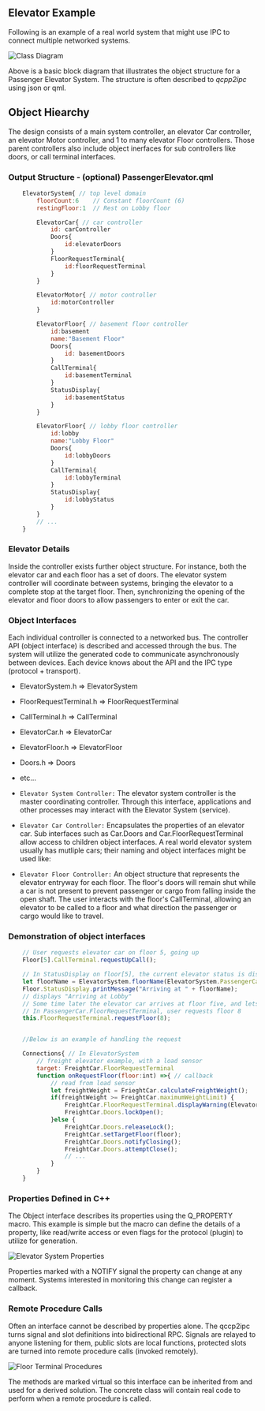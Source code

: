  
## **Elevator Example**
Following is an example of a real world system that might use IPC to connect multiple networked systems.

![Class Diagram](elevator_system_highlevel.drawio.png)

Above is a basic block diagram that illustrates the object structure for a Passenger Elevator System. The structure is often described to *qcpp2ipc* using json or qml.
## **Object Hiearchy**
The design consists of a main system controller, an elevator Car controller, an elevator Motor controller, and 1 to many elevator Floor controllers. Those parent controllers also include object inerfaces for sub controllers like doors, or call terminal interfaces.

### Output Structure - (optional) **PassengerElevator.qml**
```js
    ElevatorSystem{ // top level domain
        floorCount:6    // Constant floorCount (6)
        restingFloor:1  // Rest on Lobby floor

        ElevatorCar{ // car controller
            id: carController
            Doors{
                id:elevatorDoors
            }
            FloorRequestTerminal{
                id:floorRequestTerminal
            }
        }

        ElevatorMotor{ // motor controller
            id:motorController
        }

        ElevatorFloor{ // basement floor controller
            id:basement  
            name:"Basement Floor"          
            Doors{
                id: basementDoors
            }
            CallTerminal{
                id:basementTerminal
            }
            StatusDisplay{
                id:basementStatus
            }
        }

        ElevatorFloor{ // lobby floor controller
            id:lobby            
            name:"Lobby Floor" 
            Doors{
                id:lobbyDoors
            }
            CallTerminal{
                id:lobbyTerminal
            }
            StatusDisplay{
                id:lobbyStatus
            }
        }
        // ...
    }
```

### **Elevator Details**
Inside the controller exists further object structure. For instance, both the elevator car and each floor has a set of doors. The elevator system controller will coordinate between systems, bringing the elevator to a complete stop at the target floor. Then, synchronizing the opening of the elevator and floor doors to allow passengers to enter or exit the car.

### **Object Interfaces**
Each individual controller is connected to a networked bus. The controller API (object interface) is described and accessed through the bus. The system will utilize the generated code to communicate asynchronously between devices. Each device knows about the API and the IPC type (protocol + transport).

-  ElevatorSystem.h => ElevatorSystem 
-  FloorRequestTerminal.h => FloorRequestTerminal 
-  CallTerminal.h => CallTerminal 
-  ElevatorCar.h => ElevatorCar 
-  ElevatorFloor.h => ElevatorFloor  
-  Doors.h => Doors  
-  etc... 

- `Elevator System Controller:` The elevator system controller is the master coordinating controller. Through this interface, applications and other processes may interact with the Elevator System (service).
- `Elevator Car Controller:` Encapsulates the properties of an elevator car. Sub interfaces such as Car.Doors and Car.FloorRequestTerminal allow access to children object interfaces. A real world elevator system usually has mutliple cars; their naming and object interfaces might be used like:

- `Elevator Floor Controller:` An object structure that represents the elevator entryway for each floor. The floor's doors will remain shut while a car is not present to prevent passenger or cargo from falling inside the open shaft. The user interacts with the floor's CallTerminal, allowing an elevator to be called to a floor and what direction the passenger or cargo would like to travel.

### **Demonstration of object interfaces**
```js
    // User requests elevator car on floor 5, going up
    Floor[5].CallTerminal.requestUpCall();

    // In StatusDisplay on floor[5], the current elevator status is displayed
    let floorName = ElevatorSystem.floorName(ElevatorSystem.PassengerCar.currentFloor());
    Floor.StatusDisplay.printMessage("Arriving at " + floorName);
    // displays "Arriving at Lobby"
    // Some time later the elevator car arrives at floor five, and lets the passenger board.
    // In PassengerCar.FloorRequestTerminal, user requests floor 8
    this.FloorRequestTerminal.requestFloor(8);


    //Below is an example of handling the request

    Connections{ // In ElevatorSystem
        // freight elevator example, with a load sensor
        target: FreightCar.FloorRequestTerminal
        function onRequestFloor(floor:int) =>{ // callback
            // read from load sensor
            let freightWeight = FrieghtCar.calculateFreightWeight();
            if(freightWeight >= FreightCar.maximumWeightLimit) {
                FreightCar.FloorRequestTerminal.displayWarning(ElevatorSystem.overweightWarning());
                FreightCar.Doors.lockOpen();
            }else {
                FreightCar.Doors.releaseLock();
                FreightCar.setTargetFloor(floor);
                FreightCar.Doors.notifyClosing();
                FreightCar.Doors.attemptClose();
                // ...
            }
        }
    }
```

### **Properties Defined in C++**
The Object interface describes its properties using the Q_PROPERTY macro. This example is simple but the macro can define the details of a property, like read/write access or even flags for the protocol (plugin) to utilize for generation.

![Elevator System Properties](Elevator_System_Properties.png)

Properties marked with a NOTIFY signal the property can change at any moment. Systems interested in monitoring this change can register a callback.

### **Remote Procedure Calls**
Often an interface cannot be described by properties alone. The qccp2ipc turns signal and slot definitions into bidirectional RPC. Signals are relayed to anyone listening for them, public slots are local functions, protected slots are turned into remote procedure calls (invoked remotely).

![Floor Terminal Procedures](call_terminal_rpc.png)

The methods are marked virtual so this interface can be inherited from and used for a derived solution. The concrete class will contain real code to perform when a remote procedure is called.